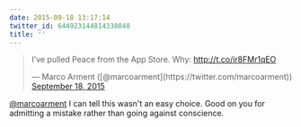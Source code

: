 ```yaml
---
date: 2015-09-18 13:17:14
twitter_id: 644923144814338048
title: ''
---
```


<blockquote class="twitter-tweet"><p lang="en" dir="ltr">I’ve pulled Peace from the App Store. Why: <a href="http://t.co/ir8FMr1qEO">http://t.co/ir8FMr1qEO</a></p>&mdash; Marco Arment ([@marcoarment](https://twitter.com/marcoarment)) <a href="https://twitter.com/marcoarment/status/644917185949921282?ref_src=twsrc%5Etfw">September 18, 2015</a></blockquote>
<script async src="https://platform.twitter.com/widgets.js" charset="utf-8"></script>

[@marcoarment](https://twitter.com/marcoarment) I can tell this wasn't an easy choice. Good on you for admitting a mistake rather than going against conscience.
